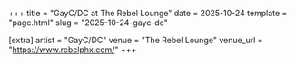 +++
title = "GayC/DC at The Rebel Lounge"
date = 2025-10-24
template = "page.html"
slug = "2025-10-24-gayc-dc"

[extra]
artist = "GayC/DC"
venue = "The Rebel Lounge"
venue_url = "https://www.rebelphx.com/"
+++
